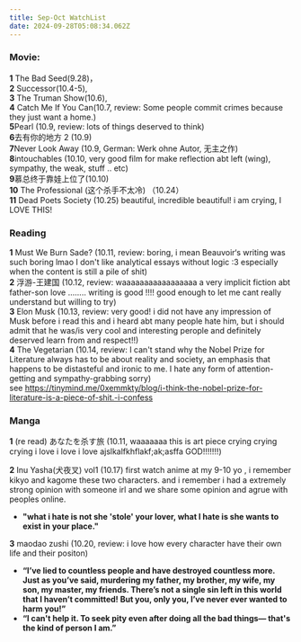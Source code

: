 ```yaml
---
title: Sep-Oct WatchList
date: 2024-09-28T05:08:34.062Z
---
```




















### Movie:   
**1** The Bad Seed(9.28)，  
**2** Successor(10.4-5),   
**3** The Truman Show(10.6),   
**4** Catch Me If You Can(10.7, review: Some people commit crimes because they just want a home.)  
**5**Pearl (10.9, review: lots of things deserved to think)  
**6**去有你的地方 2 (10.9)  
**7**Never Look Away (10.9, German: Werk ohne Autor, 无主之作)   
**8**intouchables (10.10, very good film for make reflection abt left (wing), sympathy, the weak,  stuff .. etc)  
**9**慕总终于靠娃上位了(10.10)     
**10** The Professional (这个杀手不太冷) （10.24）  
**11** Dead Poets Society (10.25) beautiful, incredible beautiful! i am crying, I LOVE THIS!
  
### Reading  
**1** Must We Burn Sade?  (10.11, review: boring, i mean Beauvoir‘s writing was such boring lmao I don't like analytical essays without logic :3 especially when the content is still a pile of shit)    
**2** 浮游-王建国 (10.12, review: waaaaaaaaaaaaaaaaa a very implicit fiction abt father-son love ........ writing is good !!!! good enough to let me cant really understand but willing to try)  
 **3**  Elon Musk (10.13, review: very good! i did not have any impression of Musk before i read this and i heard abt many people hate him, but i should admit that he was/is very cool and interesting perople and definitely deserved learn from and respect!!)  
**4** The Vegetarian (10.14, review: I can't stand why the Nobel Prize for Literature always has to be about reality and society, an emphasis that happens to be distasteful and ironic to me. I hate any form of attention-getting and sympathy-grabbing sorry)  
see https://tinymind.me/0xemmkty/blog/i-think-the-nobel-prize-for-literature-is-a-piece-of-shit.-i-confess
  
  
 
### Manga
**1** (re read) あなたを杀す旅  (10.11, waaaaaaa this is art piece crying crying crying i love i love i love ajslkalfkhflakf;ak;asffa GOD!!!!!!!)  

**2** Inu Yasha(犬夜叉) vol1 (10.17)  first watch anime at my 9-10 yo , i remember kikyo and kagome these two characters. and i remember i had a extremely strong opinion with someone irl and we share some opinion and agrue with peoples online.   
- **"what i hate is not she 'stole' your lover, what I hate is she wants to exist in your place."**  
  
**3** maodao zushi (10.20, review: i love how every character have their own life and their positon)
- **“I’ve lied to countless people and have destroyed countless more. Just as you’ve said, murdering my father, my brother, my wife, my son, my master, my friends. There’s not a single sin left in this world that I haven’t committed! But you, only you, I’ve never ever wanted to harm you!”**  
- **“I can't help it. To seek pity even after doing all the bad things— that's the kind of person I am.”**